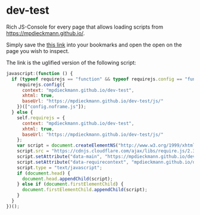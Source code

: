 # dev-test
Rich JS-Console for every page that allows loading scripts from <https://mpdieckmann.github.io/>.

Simply save the <a href='javascript:(function(){if("function"==typeof requirejs&&"function"==typeof requirejs.config)requirejs.config({context:"mpdieckmann.github.io/dev-test",xhtml:!0,baseUrl:"https://mpdieckmann.github.io/dev-test/js/"})(["config.noframe.js"]);else{self.requirejs={context:"mpdieckmann.github.io/dev-test",xhtml:!0,baseUrl:"https://mpdieckmann.github.io/dev-test/js/"};var e=document.createElementNS("http://www.w3.org/1999/xhtml","script");e.src="https://cdnjs.cloudflare.com/ajax/libs/require.js/2.3.5/require.js",e.setAttribute("data-main","https://mpdieckmann.github.io/dev-test/js/config.noframe.js"),e.setAttribute("data-requirecontext","mpdieckmann.github.io/dev-test"),e.type="text/javascript",document.head?document.head.appendChild(e):document.firstElementChild&&document.firstElementChild.appendChild(e)}
})();'>this link</a> into your bookmarks and open the open on the page you wish to inspect.

The link is the uglified version of the following script:

```javascript
javascript:(function () {
  if (typeof requirejs == "function" && typeof requirejs.config == "function") {
    requirejs.config({
      context: "mpdieckmann.github.io/dev-test",
      xhtml: true,
      baseUrl: "https://mpdieckmann.github.io/dev-test/js/"
    })(["config.noframe.js"]);
  } else {
    self.requirejs = {
      context: "mpdieckmann.github.io/dev-test",
      xhtml: true,
      baseUrl: "https://mpdieckmann.github.io/dev-test/js/"
    };
    var script = document.createElementNS("http://www.w3.org/1999/xhtml", "script");
    script.src = "https://cdnjs.cloudflare.com/ajax/libs/require.js/2.3.5/require.js";
    script.setAttribute("data-main", "https://mpdieckmann.github.io/dev-test/js/config.noframe.js");
    script.setAttribute("data-requirecontext", "mpdieckmann.github.io/dev-test");
    script.type = "text/javascript";
    if (document.head) {
      document.head.appendChild(script);
    } else if (document.firstElementChild) {
      document.firstElementChild.appendChild(script);
    }
  }
})();
```
